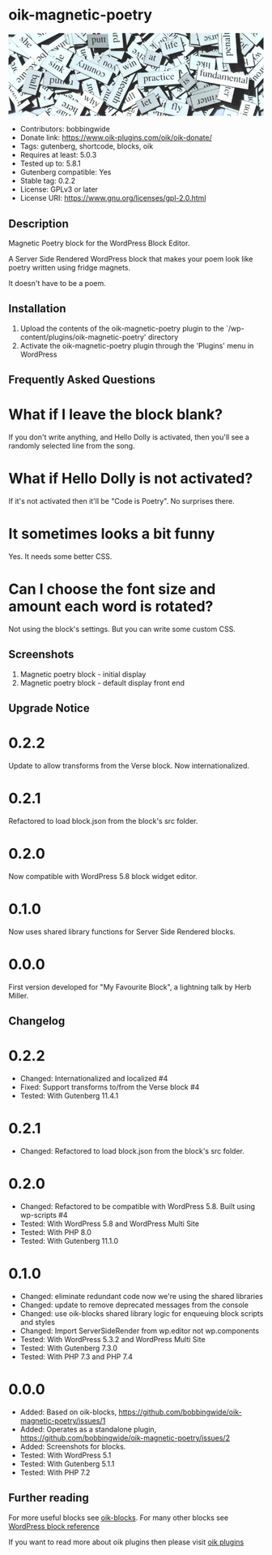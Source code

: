 # oik-magnetic-poetry 
![banner](assets/oik-magnetic-poetry-banner-772x250.jpg)
* Contributors: bobbingwide
* Donate link: https://www.oik-plugins.com/oik/oik-donate/
* Tags: gutenberg, shortcode, blocks, oik
* Requires at least: 5.0.3
* Tested up to: 5.8.1
* Gutenberg compatible: Yes
* Stable tag: 0.2.2
* License: GPLv3 or later
* License URI: https://www.gnu.org/licenses/gpl-2.0.html

## Description 
Magnetic Poetry block for the WordPress Block Editor.

A Server Side Rendered WordPress block that makes your poem look like poetry written using fridge magnets.

It doesn't have to be a poem.

## Installation 
1. Upload the contents of the oik-magnetic-poetry plugin to the `/wp-content/plugins/oik-magnetic-poetry' directory
1. Activate the oik-magnetic-poetry plugin through the 'Plugins' menu in WordPress

## Frequently Asked Questions 
# What if I leave the block blank? 
If you don't write anything, and Hello Dolly is activated, then you'll see a randomly selected line from the song.

# What if Hello Dolly is not activated? 
If it's not activated then it'll be "Code is Poetry".
No surprises there.

# It sometimes looks a bit funny 
Yes. It needs some better CSS.

# Can I choose the font size and amount each word is rotated? 
Not using the block's settings.
But you can write some custom CSS.


## Screenshots 
1. Magnetic poetry block - initial display
2. Magnetic poetry block - default display front end

## Upgrade Notice 
# 0.2.2 
Update to allow transforms from the Verse block. Now internationalized.

# 0.2.1 
Refactored to load block.json from the block's src folder.

# 0.2.0 
Now compatible with WordPress 5.8 block widget editor.

# 0.1.0 
Now uses shared library functions for Server Side Rendered blocks.

# 0.0.0 
First version developed for "My Favourite Block", a lightning talk by Herb Miller.

## Changelog 
# 0.2.2 
* Changed: Internationalized and localized #4
* Fixed: Support transforms to/from the Verse block #4
* Tested: With Gutenberg 11.4.1

# 0.2.1 
* Changed: Refactored to load block.json from the block's src folder.

# 0.2.0 
* Changed: Refactored to be compatible with WordPress 5.8. Built using wp-scripts #4
* Tested: With WordPress 5.8 and WordPress Multi Site
* Tested: With PHP 8.0
* Tested: With Gutenberg 11.1.0

# 0.1.0 
* Changed: eliminate redundant code now we're using the shared libraries
* Changed: update to remove deprecated messages from the console
* Changed: use oik-blocks shared library logic for enqueuing block scripts and styles
* Changed: Import ServerSideRender from wp.editor not wp.components
* Tested: With WordPress 5.3.2 and WordPress Multi Site
* Tested: With Gutenberg 7.3.0
* Tested: With PHP 7.3 and PHP 7.4

# 0.0.0 
* Added: Based on oik-blocks, https://github.com/bobbingwide/oik-magnetic-poetry/issues/1
* Added: Operates as a standalone plugin, https://github.com/bobbingwide/oik-magnetic-poetry/issues/2
* Added: Screenshots for blocks.
* Tested: With WordPress 5.1
* Tested: With Gutenberg 5.1.1
* Tested: With PHP 7.2

## Further reading 
For more useful blocks see [oik-blocks](https://www.oik-plugins.com/blocks).
For many other blocks see [WordPress block reference](https://blocks.wp-a2z.org)

If you want to read more about oik plugins then please visit
[oik plugins](https://www.oik-plugins.com)


